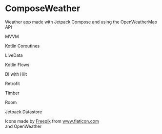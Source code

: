 # ComposeWeather
Weather app made with Jetpack Compose and using the OpenWeatherMap API



MVVM

Kotlin Coroutines

LiveData

Kotlin Flows

DI with Hilt

Retrofit

Timber 

Room

Jetpack Datastore

<div>Icons made by <a href="https://www.freepik.com" title="Freepik">Freepik</a> from <a href="https://www.flaticon.com/" title="Flaticon">www.flaticon.com</a></div> and OpenWeather
